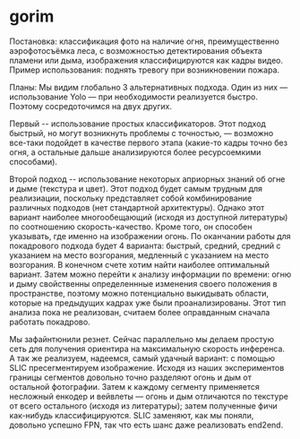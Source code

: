 # gorim
Постановка: классификация фото на наличие огня, преимущественно аэрофотосъёмка леса, с возможностью детектирования объекта пламени или дыма, изображения классифицируются как кадры видео. Пример использования: поднять тревогу при возникновении пожара.

Планы: 
Мы видим глобально 3 альтернативных подхода. Один из них — использование Yolo — при необходимости реализуется быстро. Поэтому сосредоточимся на двух других. 

Первый -- использование простых классификаторов. Этот подход быстрый, но могут возникнуть проблемы с точностью, — возможно все-таки подойдет в качестве первого этапа (какие-то кадры точно без огня, а остальные дальше анализируются более ресурсоемкими способами). 

Второй подход -- использование некоторых априорных знаний об огне и дыме (текстура и цвет). Этот подход будет самым трудным для реализиации, поскольку представляет собой комбинирование различных подходов (нет стандартной архитектуры). Однако этот вариант наиболее многообещающий (исходя из доступной литературы) по соотношению скорость-качество. Кроме того, он способен указывать, где именно на изображении огонь. По оканчании работы для покадрового подхода будет 4 варианта: быстрый, средний, средний с указанием на место возгорания, медленный с указанием на место возгорания. В конечном счете хотим найти наиболее оптимальный вариант. Затем можно перейти к анализу информации по времени: огню и дыму свойственны определеннные изменения своего положения в пространстве, поэтому можно потенциально выкидывать области, которые на предыдущих кадрах уже были проанализированы. Этот тип анализа пока не реализован, считаем более оправданным сначала работать покадрово. 

Мы зафайнтюнили резнет. Сейчас параллельно мы делаем простую сеть для получения ориентира на максимальную скорость инференса. А так же реализуем, надеемся, самый удачный вариант: с помощью SLIC пресегментируем изображение. Исходя из наших экспериментов границы сегментов довольно точно разделяют огонь и дым от остальной фотографии. Затем к каждому сегменту применяется несложный енкодер и вейвлеты — огонь и дым отличаются по текстуре от всего остального (исходя из литературы); затем полученные фичи как-нибудь классифицируются. SLIC заменяют, как мы поняли, довольно успешно FPN, так что есть шанс даже реализовать end2end.
